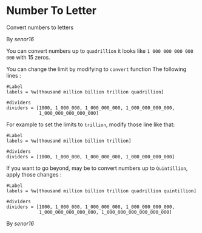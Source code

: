 # Number To Letter
Convert numbers to letters

By _senor16_

You can convert numbers up to `quadrillion` it  looks like `1 000 000 000 000 000` with 15 zeros.  

You can change the limit by modifying to `convert` function
The following lines :    

    #Label
    labels = %w[thousand million billion trillion quadrillion]
    
    #dividers
    dividers = [1000, 1_000_000, 1_000_000_000, 1_000_000_000_000,
                1_000_000_000_000_000]

For example to set the limits to `trillion`, modify those line like that:

    #Label
    labels = %w[thousand million billion trillion]
    
    #dividers
    dividers = [1000, 1_000_000, 1_000_000_000, 1_000_000_000_000]

If you want to go beyond, may be to convert numbers up to `Quintillion`, apply those changes :

    #Label
    labels = %w[thousand million billion trillion quadrillion quintillion]
    
    #dividers
    dividers = [1000, 1_000_000, 1_000_000_000, 1_000_000_000_000,
                1_000_000_000_000_000, 1_000_000_000_000_000_000]

By _senor16_